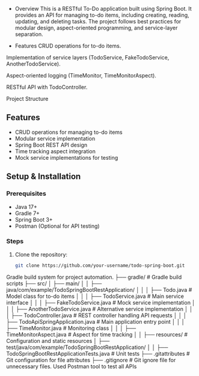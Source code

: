 - Overview
This is a RESTful To-Do application built using Spring Boot. It provides an API for managing to-do items, including creating, reading, updating, and deleting tasks. 
The project follows best practices for modular design, aspect-oriented programming, and service-layer separation.

- Features
CRUD operations for to-do items.

Implementation of service layers (TodoService, FakeTodoService, AnotherTodoService).

Aspect-oriented logging (TimeMonitor, TimeMonitorAspect).

RESTful API with TodoController.

Project Structure


## Features

- CRUD operations for managing to-do items
- Modular service implementation
- Spring Boot REST API design
- Time tracking aspect integration
- Mock service implementations for testing

## Setup & Installation

### Prerequisites
- Java 17+
- Gradle 7+
- Spring Boot 3+
- Postman (Optional for API testing)

### Steps
1. Clone the repository:
   ```sh
   git clone https://github.com/your-username/todo-spring-boot.git


Gradle build system for project automation.
├── gradle/                # Gradle build scripts
├── src/
│   ├── main/
│   │   ├── java/com/example/TodoSpringBootRestApplication/
│   │   │   ├── Todo.java                    # Model class for to-do items
│   │   │   ├── TodoService.java             # Main service interface
│   │   │   ├── FakeTodoService.java         # Mock service implementation
│   │   │   ├── AnotherTodoService.java      # Alternative service implementation
│   │   │   ├── TodoController.java          # REST controller handling API requests
│   │   │   ├── TodoApiSpringApplication.java # Main application entry point
│   │   │   ├── TimeMonitor.java             # Monitoring class
│   │   │   ├── TimeMonitorAspect.java       # Aspect for time tracking
│   │   ├── resources/                        # Configuration and static resources
│   ├── test/java/com/example/TodoSpringBootRestApplication/
│   │   ├── TodoSpringBootRestApplicationTests.java # Unit tests
├── .gitattributes                               # Git configuration for file attributes
├── .gitignore                                   # Git ignore file for unnecessary files.
Used Postman tool to test all APIs

